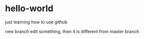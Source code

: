 # hello-world
just learning how to use github

new branch edit something, then it is different from master branch
